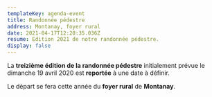 ```yaml
---
templateKey: agenda-event
title: Randonnée pédestre
address: Montanay, foyer rural
date: 2021-04-17T12:20:35.036Z
resume: Edition 2021 de notre randonnée pédestre.
display: false
---
```


La **treizième édition de la randonnée pédestre** initialement prévue le
dimanche 19 avril 2020 est **reportée** à une date à définir.

Le départ se fera cette année du **foyer rural** de **Montanay**.
